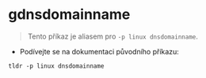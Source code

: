 # gdnsdomainname

> Tento příkaz je aliasem pro `-p linux dnsdomainname`.

- Podívejte se na dokumentaci původního příkazu:

`tldr -p linux dnsdomainname`
